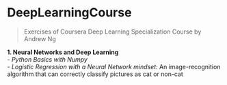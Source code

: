 # DeepLearningCourse
> Exercises of Coursera Deep Learning Specialization Course by Andrew Ng

**1. Neural Networks and Deep Learning** <br />
*- Python Basics with Numpy* <br />
*- Logistic Regression with a Neural Network mindset:* An image-recognition algorithm that can correctly classify pictures as cat or non-cat

